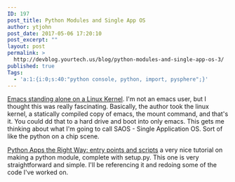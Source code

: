 ```yaml
---
ID: 197
post_title: Python Modules and Single App OS
author: ytjohn
post_date: 2017-05-06 17:20:10
post_excerpt: ""
layout: post
permalink: >
  http://devblog.yourtech.us/blog/python-modules-and-single-app-os-3/
published: true
Tags:
  - 'a:1:{i:0;s:40:"python console, python, import, pysphere";}'
---
```

[Emacs standing alone on a Linux Kernel](http://www.informatimago.com/linux/emacs-on-user-mode-linux.html?repost). I'm not an emacs user, but I thought this was really fascinating. Basically, the author took the linux kernel, a statically compiled copy of emacs, the mount command, and that's it. You could dd that to a hard drive and boot into only emacs. This gets me thinking about what I'm going to call SAOS - Single Application OS. Sort of like the python on a chip scene.

[Python Apps the Right Way: entry points and scripts](http://chriswarrick.com/blog/2014/09/15/python-apps-the-right-way-entry_points-and-scripts/) a very nice tutorial on making a python module, complete with setup.py. This one is very straightforward and simple. I'll be referencing it and redoing some of the code I've worked on.